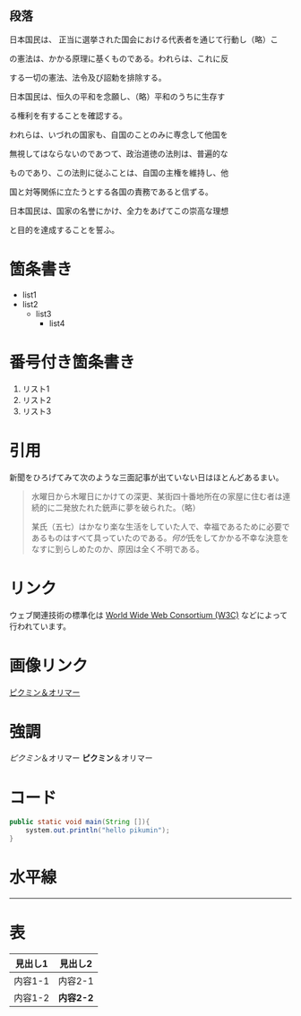 ## 段落
日本国民は、
正当に選挙された国会における代表者を通じて行動し（略）こ

の憲法は、かかる原理に基くものである。われらは、これに反

する一切の憲法、法令及び詔勅を排除する。

日本国民は、恒久の平和を念願し、（略）平和のうちに生存す

る権利を有することを確認する。

われらは、いづれの国家も、自国のことのみに専念して他国を

無視してはならないのであつて、政治道徳の法則は、普遍的な

ものであり、この法則に従ふことは、自国の主権を維持し、他

国と対等関係に立たうとする各国の責務であると信ずる。

日本国民は、国家の名誉にかけ、全力をあげてこの崇高な理想

と目的を達成することを誓ふ。

# 箇条書き
- list1
- list2
    - list3
        - list4
# 番号付き箇条書き
1. リスト1
2. リスト2
3. リスト3

# 引用
新聞をひろげてみて次のような三面記事が出ていない日はほとんどあるまい。

> 水曜日から木曜日にかけての深更、某街四十番地所在の家屋に住む者は連続的に二発放たれた銃声に夢を破られた。（略）
> 
> 某氏（五七）はかなり楽な生活をしていた人で、幸福であるために必要であるものはすべて具っていたのである。*何が*氏をしてかかる不幸な決意をなすに到らしめたのか、原因は全く不明である。

# リンク
ウェブ関連技術の標準化は [World Wide Web Consortium (W3C)](http://www.w3.org/) などによって行われています。

# 画像リンク
[ピクミン＆オリマー](images/pikuminn.png)

# 強調

*ピクミン*＆オリマー
**ピクミン**＆オリマー

# コード
```java
public static void main(String []){
    system.out.println("hello pikumin");
}
```

# 水平線
***

# 表
|見出し1|見出し2 |
| -- | -- |
| 内容1-1 | 内容2-1|
| 内容1-2 | **内容2-2** |